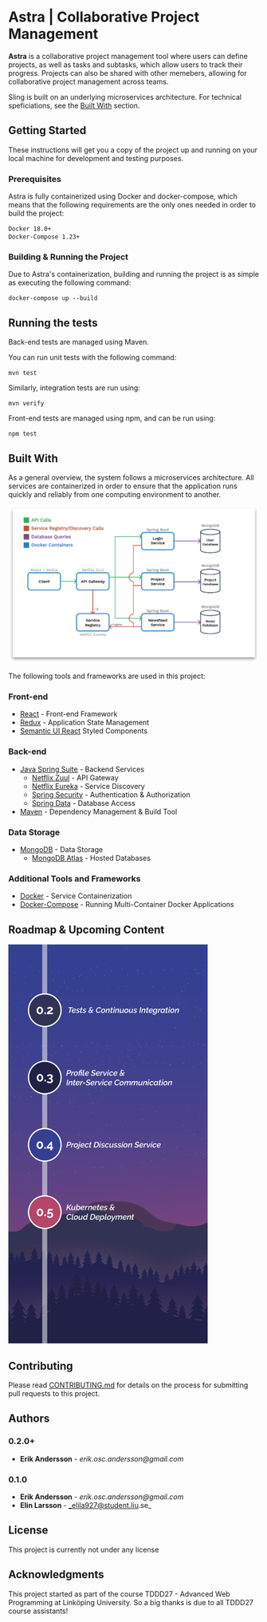 # Astra | Collaborative Project Management

**Astra** is a collaborative project management tool where users can define projects, as
well as tasks and subtasks, which allow users to track their progress. Projects can also
be shared with other memebers, allowing for collaborative project management across teams.

Sling is built on an underlying microservices architecture.
For technical speficiations, see the [Built With](#built-with) section.

## Getting Started

These instructions will get you a copy of the project up and running on your
local machine for development and testing purposes.

### Prerequisites

Astra is fully containerized using Docker and docker-compose, which means that
the following requirements are the only ones needed in order to build the project:

```
Docker 18.0+
Docker-Compose 1.23+
```

### Building & Running the Project

Due to Astra's containerization, building and running the project is as simple as
executing the following command:

```
docker-compose up --build
```

## Running the tests

Back-end tests are managed using Maven.

You can run unit tests with the following command:

```
mvn test
```

Similarly, integration tests are run using:

```
mvn verify
```

Front-end tests are managed using npm, and can be run using:

```
npm test
```

## Built With

As a general overview, the system follows a microservices architecture. All services
are containerized in order to ensure that the application runs quickly and reliably
from one computing environment to another.

![Architecture](Architecture.png)

The following tools and frameworks are used in this project:

### Front-end

- [React](https://reactjs.org) - Front-end Framework
- [Redux](https://redux.js.org) - Application State Management
- [Semantic UI React](https://react.semantic-ui.com) Styled Components

### Back-end

- [Java Spring Suite](https://spring.io) - Backend Services
  - [Netflix Zuul](https://github.com/Netflix/zuul) - API Gateway
  - [Netflix Eureka](https://github.com/Netflix/eureka) - Service Discovery
  - [Spring Security](https://spring.io/projects/spring-security) - Authentication & Authorization
  - [Spring Data](https://spring.io/projects/spring-data) - Database Access
- [Maven](https://maven.apache.org/) - Dependency Management & Build Tool

### Data Storage

- [MongoDB](https://www.mongodb.com) - Data Storage
  - [MongoDB Atlas](https://www.mongodb.com/cloud/atlas) - Hosted Databases

### Additional Tools and Frameworks

- [Docker](https://www.docker.com) - Service Containerization
- [Docker-Compose](https://docs.docker.com/compose/) - Running Multi-Container Docker Applications

## Roadmap & Upcoming Content

![Roadmap](AstraRoadmap.png)

## Contributing

Please read [CONTRIBUTING.md](CONTRIBUTING.md) for details on the process for submitting pull requests to this project.

## Authors

### 0.2.0+

- **Erik Andersson** - _erik.osc.andersson@gmail.com_

### 0.1.0

- **Erik Andersson** - _erik.osc.andersson@gmail.com_
- **Elin Larsson** - _elila927@student.liu.se_

## License

This project is currently not under any license

## Acknowledgments

This project started as part of the course TDDD27 - Advanced Web
Programming at Linköping University. So a big thanks is due to all
TDDD27 course assistants!
